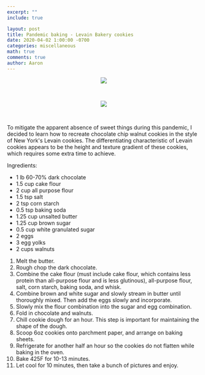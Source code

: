 ```yaml
---
excerpt: ""
include: true

layout: post
title: Pandemic baking - Levain Bakery cookies 
date: 2020-04-02 1:00:00 -0700
categories: miscellaneous
math: true
comments: true
author: Aaron
---
```


<center>
<figure>
  <img src="{{site.url}}/images/cookies.jpg" style="max-width: 300px; height: auto"/>
 </figure>
</center>

&nbsp;  

<center>
<figure>
  <img src="{{site.url}}/images/open_cookie.jpg" style="max-width: 300px; height: auto"/>
 </figure>
</center>

&nbsp;  

To mitigate the apparent absence of sweet things during this pandemic, I decided to learn how to recreate chocolate chip walnut cookies in the style of New York's Levain cookies. The differentiating characteristic of Levain cookies appears to be the height and texture gradient of these cookies, which requires some extra time to achieve.  

Ingredients:
* 1 lb 60-70% dark chocolate
* 1.5 cup cake flour
* 2 cup all purpose flour
* 1.5 tsp salt
* 2 tsp corn starch
* 0.5 tsp baking soda
* 1.25 cup unsalted butter 
* 1.25 cup brown sugar
* 0.5 cup white granulated sugar
* 2 eggs
* 3 egg yolks
* 2 cups walnuts

1. Melt the butter.  
2. Rough chop the dark chocolate.  
3. Combine the cake flour (must include cake flour, which contains less protein than all-purpose flour and is less glutinous), all-purpose flour, salt, corn starch, baking soda, and whisk.  
4. Combine brown and white sugar and slowly stream in butter until thoroughly mixed. Then add the eggs slowly and incorporate.  
5. Slowly mix the flour combination into the sugar and egg combination.  
6. Fold in chocolate and walnuts.  
7. Chill cookie dough for an hour. This step is important for maintaining the shape of the dough.  
8. Scoop 6oz cookies onto parchment paper, and arrange on baking sheets.  
9. Refrigerate for another half an hour so the cookies do not flatten while baking in the oven.  
10. Bake 425F for 10-13 minutes.  
11. Let cool for 10 minutes, then take a bunch of pictures and enjoy.  
